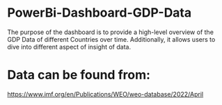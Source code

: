 # PowerBi-Dashboard-GDP-Data

The purpose of the dashboard is to provide a high-level overview of the GDP Data of different Countries over time. Additionally, it allows users to dive into different aspect of insight of data.

# Data can be found from:
https://www.imf.org/en/Publications/WEO/weo-database/2022/April
